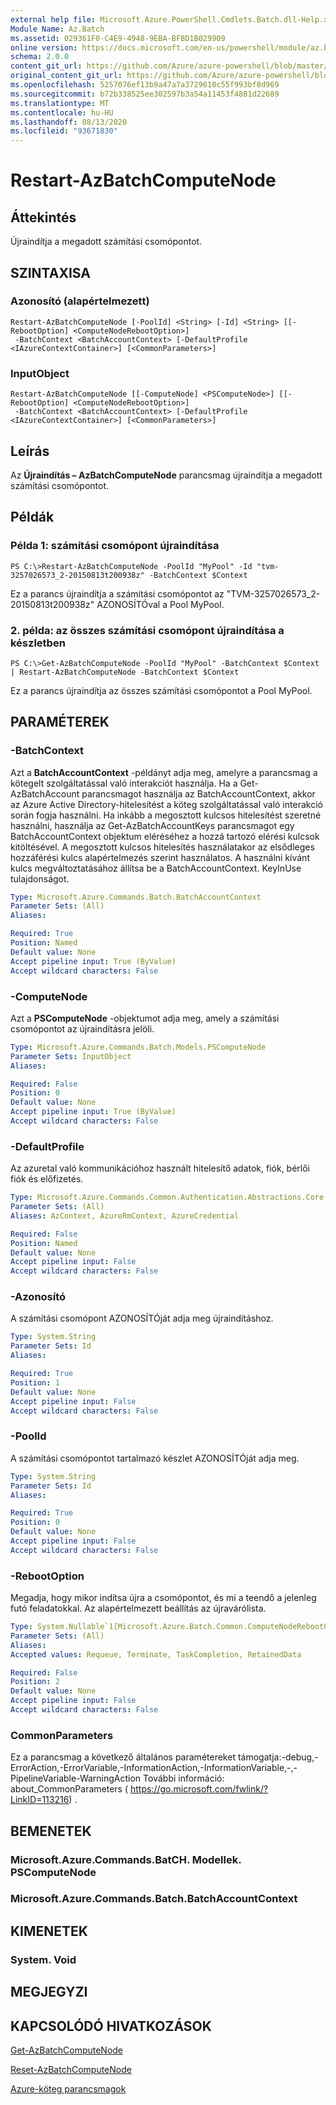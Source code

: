 ```yaml
---
external help file: Microsoft.Azure.PowerShell.Cmdlets.Batch.dll-Help.xml
Module Name: Az.Batch
ms.assetid: 029361F0-C4E9-4948-9EBA-BFBD1B029909
online version: https://docs.microsoft.com/en-us/powershell/module/az.batch/restart-azbatchcomputenode
schema: 2.0.0
content_git_url: https://github.com/Azure/azure-powershell/blob/master/src/Batch/Batch/help/Restart-AzBatchComputeNode.md
original_content_git_url: https://github.com/Azure/azure-powershell/blob/master/src/Batch/Batch/help/Restart-AzBatchComputeNode.md
ms.openlocfilehash: 5257076ef13b9a47a7a3729610c55f993bf8d969
ms.sourcegitcommit: b72b338525ee302597b3a54a11453f4881d22689
ms.translationtype: MT
ms.contentlocale: hu-HU
ms.lasthandoff: 08/13/2020
ms.locfileid: "93671830"
---
```

# Restart-AzBatchComputeNode

## Áttekintés
Újraindítja a megadott számítási csomópontot.

## SZINTAXISA

### Azonosító (alapértelmezett)
```
Restart-AzBatchComputeNode [-PoolId] <String> [-Id] <String> [[-RebootOption] <ComputeNodeRebootOption>]
 -BatchContext <BatchAccountContext> [-DefaultProfile <IAzureContextContainer>] [<CommonParameters>]
```

### InputObject
```
Restart-AzBatchComputeNode [[-ComputeNode] <PSComputeNode>] [[-RebootOption] <ComputeNodeRebootOption>]
 -BatchContext <BatchAccountContext> [-DefaultProfile <IAzureContextContainer>] [<CommonParameters>]
```

## Leírás
Az **Újraindítás – AzBatchComputeNode** parancsmag újraindítja a megadott számítási csomópontot.

## Példák

### Példa 1: számítási csomópont újraindítása
```
PS C:\>Restart-AzBatchComputeNode -PoolId "MyPool" -Id "tvm-3257026573_2-20150813t200938z" -BatchContext $Context
```

Ez a parancs újraindítja a számítási csomópontot az "TVM-3257026573_2-20150813t200938z" AZONOSÍTÓval a Pool MyPool.

### 2. példa: az összes számítási csomópont újraindítása a készletben
```
PS C:\>Get-AzBatchComputeNode -PoolId "MyPool" -BatchContext $Context | Restart-AzBatchComputeNode -BatchContext $Context
```

Ez a parancs újraindítja az összes számítási csomópontot a Pool MyPool.

## PARAMÉTEREK

### -BatchContext
Azt a **BatchAccountContext** -példányt adja meg, amelyre a parancsmag a kötegelt szolgáltatással való interakciót használja.
Ha a Get-AzBatchAccount parancsmagot használja az BatchAccountContext, akkor az Azure Active Directory-hitelesítést a köteg szolgáltatással való interakció során fogja használni. Ha inkább a megosztott kulcsos hitelesítést szeretné használni, használja az Get-AzBatchAccountKeys parancsmagot egy BatchAccountContext objektum eléréséhez a hozzá tartozó elérési kulcsok kitöltésével. A megosztott kulcsos hitelesítés használatakor az elsődleges hozzáférési kulcs alapértelmezés szerint használatos. A használni kívánt kulcs megváltoztatásához állítsa be a BatchAccountContext. KeyInUse tulajdonságot.

```yaml
Type: Microsoft.Azure.Commands.Batch.BatchAccountContext
Parameter Sets: (All)
Aliases:

Required: True
Position: Named
Default value: None
Accept pipeline input: True (ByValue)
Accept wildcard characters: False
```

### -ComputeNode
Azt a **PSComputeNode** -objektumot adja meg, amely a számítási csomópontot az újraindításra jelöli.

```yaml
Type: Microsoft.Azure.Commands.Batch.Models.PSComputeNode
Parameter Sets: InputObject
Aliases:

Required: False
Position: 0
Default value: None
Accept pipeline input: True (ByValue)
Accept wildcard characters: False
```

### -DefaultProfile
Az azuretal való kommunikációhoz használt hitelesítő adatok, fiók, bérlői fiók és előfizetés.

```yaml
Type: Microsoft.Azure.Commands.Common.Authentication.Abstractions.Core.IAzureContextContainer
Parameter Sets: (All)
Aliases: AzContext, AzureRmContext, AzureCredential

Required: False
Position: Named
Default value: None
Accept pipeline input: False
Accept wildcard characters: False
```

### -Azonosító
A számítási csomópont AZONOSÍTÓját adja meg újraindításhoz.

```yaml
Type: System.String
Parameter Sets: Id
Aliases:

Required: True
Position: 1
Default value: None
Accept pipeline input: False
Accept wildcard characters: False
```

### -PoolId
A számítási csomópontot tartalmazó készlet AZONOSÍTÓját adja meg.

```yaml
Type: System.String
Parameter Sets: Id
Aliases:

Required: True
Position: 0
Default value: None
Accept pipeline input: False
Accept wildcard characters: False
```

### -RebootOption
Megadja, hogy mikor indítsa újra a csomópontot, és mi a teendő a jelenleg futó feladatokkal.
Az alapértelmezett beállítás az újravárólista.

```yaml
Type: System.Nullable`1[Microsoft.Azure.Batch.Common.ComputeNodeRebootOption]
Parameter Sets: (All)
Aliases:
Accepted values: Requeue, Terminate, TaskCompletion, RetainedData

Required: False
Position: 2
Default value: None
Accept pipeline input: False
Accept wildcard characters: False
```

### CommonParameters
Ez a parancsmag a következő általános paramétereket támogatja:-debug,-ErrorAction,-ErrorVariable,-InformationAction,-InformationVariable,-,-PipelineVariable-WarningAction További információ: about_CommonParameters ( https://go.microsoft.com/fwlink/?LinkID=113216) .

## BEMENETEK

### Microsoft.Azure.Commands.BatCH. Modellek. PSComputeNode

### Microsoft.Azure.Commands.Batch.BatchAccountContext

## KIMENETEK

### System. Void

## MEGJEGYZI

## KAPCSOLÓDÓ HIVATKOZÁSOK

[Get-AzBatchComputeNode](./Get-AzBatchComputeNode.md)

[Reset-AzBatchComputeNode](./Reset-AzBatchComputeNode.md)

[Azure-köteg parancsmagok](/powershell/module/az.batch)


